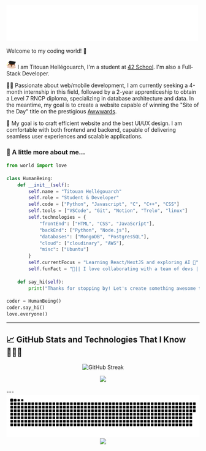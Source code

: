 <img src="./assets/intro.gif" width="500" alt="intro">

<!-- Short Introduction -->

Welcome to my coding world! 🚀

<img src="./assets/graduation.gif" width="25"> I am Titouan Hellégouarch, I'm a student at [42 School](https://42angouleme.fr/la-methode-42/). I'm also a Full-Stack Developer.

👨‍💻 Passionate about web/mobile development, I am currently seeking a 4-month internship in this field, followed by a 2-year apprenticeship to obtain a Level 7 RNCP diploma, specializing in database architecture and data.
In the meantime, my goal is to create a website capable of winning the "Site of the Day" title on the prestigious [Awwwards](https://www.awwwards.com/websites/).

🎯 My goal is to craft efficient website and the best UI/UX design. I am comfortable with both frontend and backend, capable of delivering seamless user experiences and scalable applications.

### 🌟 A little more about me...

```python
from world import love

class HumanBeing:
    def __init__(self):
        self.name = "Titouan Hellégouarch"
        self.role = "Student & Developer"
        self.code = ["Python", "Javascript", "C", "C++", "CSS"]
        self.tools = ["VSCode", "Git", "Notion", "Trelo", "linux"]
        self.technologies = {
            "frontEnd": ["HTML", "CSS", "JavaScript"],
            "backEnd": ["Python", "Node.js"],
            "databases": ["MongoDB", "PostgresSQL"],
            "cloud": ["cloudinary", "AWS"],
            "misc": ["Ubuntu"]
        }
        self.currentFocus = "Learning React/NextJS and exploring AI 🚀"
        self.funFact = "🤝|| I love collaborating with a team of devs ||🤝"

    def say_hi(self):
        print("Thanks for stopping by! Let's create something awesome together!")

coder = HumanBeing()
coder.say_hi()
love.everyone()
```

---

## 📈 GitHub Stats and Technologies That I Know👨🏻‍💻

<p align="center">
  <img src="https://github-readme-streak-stats-ebon-xi.vercel.app/?user=tithub4&theme=radical" alt="GitHub Streak">
</p>

<p align="center">
  <a href="https://skillicons.dev">
    <img src="https://skillicons.dev/icons?i=git,py,c,cpp,npm,css,sass,bootstrap,tailwind,html,js,ts,react,nextjs,vite,docker,firebase,aws,nodejs,prisma,mongodb,sqlite,figma,linux,md,github,gitlab,postman,vscode,django&perline=14" />
  </a>
</p>
---


<!-- Cool animation -->
<br>
<picture>
  <source
    media="(prefers-color-scheme: dark)"
    srcset="https://raw.githubusercontent.com/tithub4/tithub4/output/github-contribution-grid-snake-dark.svg"
  />
  <source
    media="(prefers-color-scheme: light)"
    srcset="https://raw.githubusercontent.com/tithub4/tithub4/output/github-contribution-grid-snake.svg"
  />
  <img
    alt="github contribution grid snake animation"
    src="https://raw.githubusercontent.com/tithub4/tithub4/output/github-contribution-grid-snake.svg"
  />
</picture>

<!--- Footer image and visitor count --->
<div align="center">
  <img src="https://profile-counter.glitch.me/tithub4/count.svg?" />
</div>
